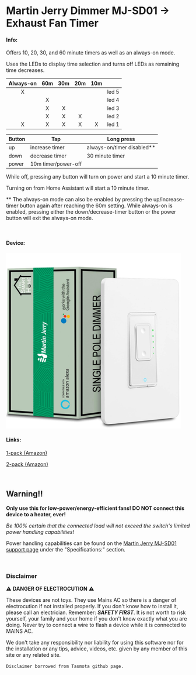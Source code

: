 # Martin Jerry Dimmer MJ-SD01 -> Exhaust Fan Timer

#### Info:

Offers 10, 20, 30, and 60 minute timers as well as an always-on mode.

Uses the LEDs to display time selection and turns off LEDs as remaining time decreases.

|Always-on|60m|30m|20m|10m||
|:---:|:---:|:---:|:---:|:---:|:---:|
|X|||||led 5|
||X||||led 4|
||X|X|||led 3|
||X|X|X||led 2|
|X|X|X|X|X|led 1|

|Button|Tap|Long press|
|---|---|---|
|up|increase timer|always-on/timer disabled**|
|down|decrease timer|30 minute timer|
|power|10m timer/power-off||

While off, pressing any button will turn on power and start a 10 minute timer.

Turning on from Home Assistant will start a 10 minute timer.

** The always-on mode can also be enabled by pressing the up/increase-timer button again after reaching the 60m setting. While always-on is enabled, pressing either the down/decrease-timer button or the power button will exit the always-on mode.

<br>

#### Device:

<img src="martin-jerry-mj-sd01-dimmer.jpg" alt="Martin Jerry Dimmer MJ-SD01" width="480" />


#### Links:

[1-pack (Amazon)](https://www.amazon.com/gp/product/B07FXYSVR1/ref=as_li_tl?ie=UTF8&tag=mjoshd-20&camp=1789&creative=9325&linkCode=as2&creativeASIN=B07FXYSVR1&linkId=9f97b952ef335b2d3f82b207eb8a27f1)

[2-pack (Amazon)](https://www.amazon.com/gp/product/B07HJSJ6VG/ref=as_li_tl?ie=UTF8&tag=mjoshd-20&camp=1789&creative=9325&linkCode=as2&creativeASIN=B07HJSJ6VG&linkId=66a66a0d5f5648cb25820c7cff62e0aa)

<br>

## Warning!!

**Only use this for low-power/energy-efficient fans! DO NOT connect this device to a heater, ever!**

*Be 100% certain that the connected load will not exceed the switch's limited power handling capabilities!*

Power handling capabilities can be found on the [Martin Jerry MJ-SD01 support page](https://www.martinjerry.com/sd01support) under the "Specifications:" section.

<br>

### Disclaimer

:warning: **DANGER OF ELECTROCUTION** :warning:

These devices are not toys. They use Mains AC so there is a danger of electrocution if not installed properly. If you don't know how to install it, please call an electrician. Remember: _**SAFETY FIRST**_. It is not worth to risk yourself, your family and your home if you don't know exactly what you are doing. Never try to connect a wire to flash a device while it is connected to MAINS AC.

We don't take any responsibility nor liability for using this software nor for the installation or any tips, advice, videos, etc. given by any member of this site or any related site.

```
Disclaimer borrowed from Tasmota github page.
```
